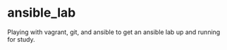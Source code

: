 # ansible_lab
Playing with vagrant, git, and ansible to get an ansible lab up and running for study.
